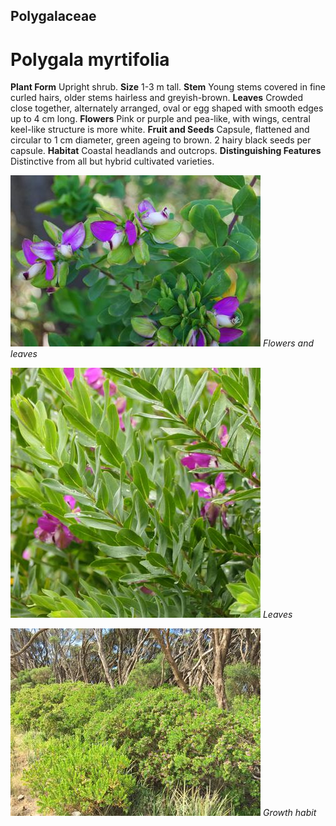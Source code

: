 ## Polygalaceae
# Polygala myrtifolia
 **Plant Form** Upright shrub. **Size** 1-3 m tall. **Stem** Young stems covered in fine curled hairs, older stems hairless and greyish-brown. **Leaves** Crowded close together, alternately arranged, oval or egg shaped with smooth edges up to 4 cm long. **Flowers** Pink or purple and pea-like, with wings, central keel-like structure is more white. **Fruit and Seeds** Capsule, flattened and circular to 1 cm diameter, green ageing to brown. 2 hairy black seeds per capsule. **Habitat** Coastal headlands and outcrops. **Distinguishing Features** Distinctive from all but hybrid cultivated varieties.


![Flowers and leaves](13541_051.jpg)
 *Flowers and leaves* 

![Leaves](80909_P1099006.jpg)
 *Leaves* 

![Growth habit](49489_Polygala-myrtifoila_Discovery-Bay-Conservation-Reserve.jpg)
 *Growth habit* 

